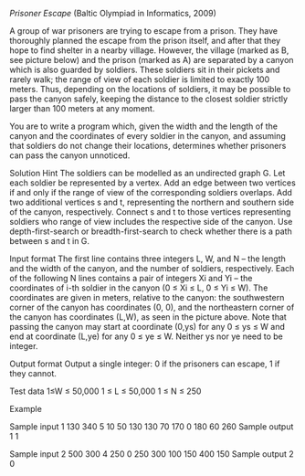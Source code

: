 _Prisoner Escape_
(Baltic Olympiad in Informatics, 2009)

A group of war prisoners are trying to escape from a prison. They have thoroughly planned the escape from the prison itself, and after that they hope to find shelter in a nearby village. However, the village (marked as B, see picture below) and the prison (marked as A) are separated by a canyon which is also guarded by soldiers. These soldiers sit in their pickets and rarely walk; the range of view of each soldier is limited to exactly 100 meters. Thus, depending on the locations of soldiers, it may be possible to pass the canyon safely, keeping the distance to the closest soldier strictly larger than 100 meters at any moment.

You are to write a program which, given the width and the length of the canyon and the coordinates of every soldier in the canyon, and assuming that soldiers do not change their locations, determines whether prisoners can pass the canyon unnoticed.

Solution Hint
The soldiers can be modelled as an undirected graph G. Let each soldier be represented by a vertex. Add an edge between two vertices if and only if the range of view of the corresponding soldiers overlaps. Add two additional vertices s and t, representing the northern and southern side of the canyon, respectively. Connect s and t to those vertices representing soldiers who range of view includes the respective side of the canyon. Use depth-first-search or breadth-first-search to check whether there is a path between s and t in G.

Input format
The first line contains three integers L, W, and N – the length and the width of the canyon, and the number of soldiers, respectively. Each of the following N lines contains a pair of integers Xi and Yi – the coordinates of i-th soldier in the canyon (0 ≤ Xi ≤ L, 0 ≤ Yi ≤ W). The coordinates are given in meters, relative to the canyon: the southwestern corner of the canyon has coordinates (0, 0), and the northeastern corner of the canyon has coordinates (L,W), as seen in the picture above. Note that passing the canyon may start at coordinate (0,ys) for any 0 ≤ ys ≤ W and end at coordinate (L,ye) for any 0 ≤ ye ≤ W. Neither ys nor ye need to be integer.

Output format
Output a single integer: 0 if the prisoners can escape, 1 if they cannot.

Test data
1≤W ≤ 50,000 1 ≤ L ≤ 50,000 1 ≤ N ≤ 250

Example

Sample input 1
130 340 5
10 50
130 130
70 170
0 180
60 260
Sample output 1
1

Sample input 2
500 300 4
250 0
250 300
100 150
400 150
Sample output 2
0
